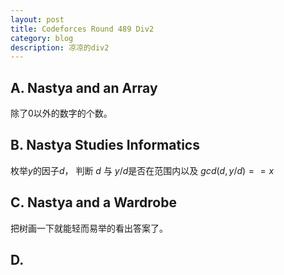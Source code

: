```yaml
---
layout: post
title: Codeforces Round 489 Div2
category: blog
description: 凉凉的div2
---
```

## A. Nastya and an Array
除了0以外的数字的个数。
## B. Nastya Studies Informatics
枚举$y$的因子$d$， 判断 $d$ 与 $y/d$是否在范围内以及 $gcd(d, y/d) == x$
## C. Nastya and a Wardrobe
把树画一下就能轻而易举的看出答案了。
## D. 